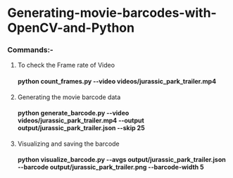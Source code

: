 # Generating-movie-barcodes-with-OpenCV-and-Python

### Commands:-

1. To check the Frame rate of Video
    #### python count_frames.py --video videos/jurassic_park_trailer.mp4

2. Generating the movie barcode data
    #### python generate_barcode.py --video videos/jurassic_park_trailer.mp4 --output output/jurassic_park_trailer.json --skip 25
    
3. Visualizing and saving the barcode
    #### python visualize_barcode.py --avgs output/jurassic_park_trailer.json --barcode output/jurassic_park_trailer.png --barcode-width 5
